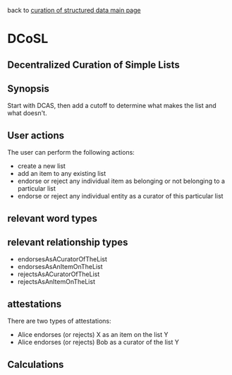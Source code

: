 back to [curation of structured data main page](https://github.com/wds4/tapestry-protocol/blob/main/tips/structuredData/README.md)

DCoSL
=====
Decentralized Curation of Simple Lists
-----

## Synopsis

Start with DCAS, then add a cutoff to determine what makes the list and what doesn't.

## User actions

The user can perform the following actions:
- create a new list
- add an item to any existing list
- endorse or reject any individual item as belonging or not belonging to a particular list
- endorse or reject any individual entity as a curator of this particular list

## relevant word types

## relevant relationship types
- endorsesAsACuratorOfTheList
- endorsesAsAnItemOnTheList
- rejectsAsACuratorOfTheList
- rejectsAsAnItemOnTheList

## attestations

There are two types of attestations:
- Alice endorses (or rejects) X as an item on the list Y
- Alice endorses (or rejects) Bob as a curator of the list Y

## Calculations
